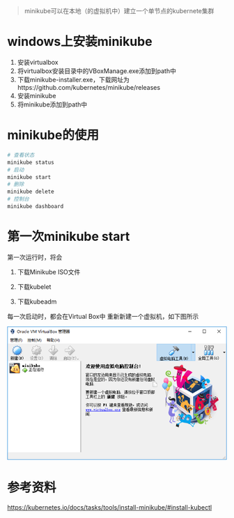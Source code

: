 > minikube可以在本地（的虚拟机中）建立一个单节点的kubernete集群

# windows上安装minikube

1. 安装virtualbox
2. 将virtualbox安装目录中的VBoxManage.exe添加到path中
3. 下载minikube-installer.exe，下载网址为https://github.com/kubernetes/minikube/releases
4. 安装minikube
5. 将minikube添加到path中

# minikube的使用

```bash
# 查看状态
minikube status
# 启动
minikube start
# 删除
minikube delete
# 控制台
minikube dashboard
```

# 第一次minikube start

第一次运行时，将会

1. 下载Minikube ISO文件

2. 下载kubelet

3. 下载kubeadm

每一次启动时，都会在Virtual Box中 重新新建一个虚拟机，如下图所示

![1](imgs/1.PNG)

# 参考资料

https://kubernetes.io/docs/tasks/tools/install-minikube/#install-kubectl
